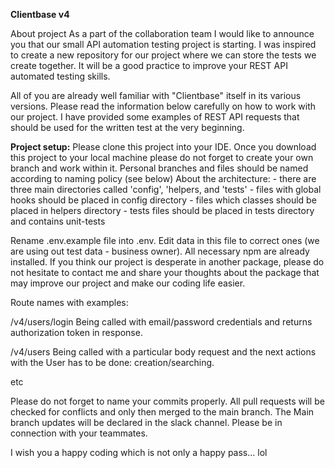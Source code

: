 **Clientbase v4**

About project
As a part of the collaboration team I would like to announce you that our small API automation testing project is starting.
I was inspired to create a new repository for our project where we can store the tests we create together.
It will be a good practice to improve your REST API automated testing skills.

All of you are already well familiar with "Clientbase" itself in its various versions.
Please read the information below carefully on how to work with our project.
I have provided some examples of REST API requests that should be used for the written test at the very beginning.


**Project setup:**
Please clone this project into your IDE.
Once you download this project to your local machine please do not forget to create your own branch and work within it.
Personal branches and files should be named according to naming policy (see below)
About the architecture:
    - there are three main directories called 'config', 'helpers, and 'tests'
    - files with global hooks should be placed in config directory
    - files which classes should be placed in helpers directory
    - tests files should be placed in tests directory and contains unit-tests

Rename .env.example file into .env. Edit data in this file to correct ones (we are using out test data - business owner).
All necessary npm are already installed. If you think our project is desperate in another package,
please do not hesitate to contact me and share your thoughts about the package
that may improve our project and make our coding life easier.


Route names with examples:

/v4/users/login
Being called with email/password credentials and returns authorization token in response.

/v4/users
Being called with a particular body request and the next actions with the User has to be done:
creation/searching.

etc

Please do not forget to name your commits properly.
All pull requests will be checked for conflicts and only then merged to the main branch.
The Main branch updates will be declared in the slack channel.
Please be in connection with your teammates.

I wish you a happy coding which is not only a happy pass... lol
